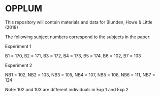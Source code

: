 # OPPLUM
This repository will contain materials and data for Blunden, Howe &amp; Little (2018)

The following subject numbers correspond to the subjects in the paper:

Experiment 1

B1 = 170, B2 = 171, B3 = 172, B4 = 173, B5 = 174, B6 = 102, B7 = 103

Experiment 2

NB1 = 102, NB2 = 103, NB3 = 105, NB4 = 107, NB5 = 108, NB6 = 111, NB7 = 124

Note: 102 and 103 are different individuals in Exp 1 and Exp 2
